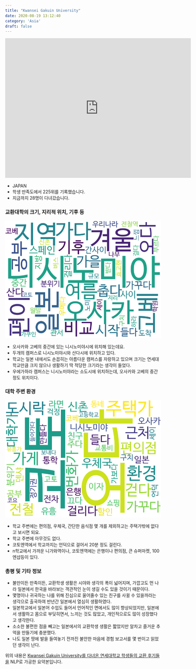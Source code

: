 ```yaml
---
title: "Kwansei Gakuin University"
date: 2020-08-19 13:12:40
category: 'Asia'
draft: false
---
```


<iframe
width="600"
height="450"
frameborder="0" style="border:0"
src="https://www.google.com/maps/embed/v1/place?key=AIzaSyC9e1AME-pVmWC4hBpFdu5S4dKzyepa3HQ&q=Kwansei+Gakuin+University&center=34.7688408,135.3468064&zoom=14" allowfullscreen>
</iframe>

* JAPAN
* 학생 만족도에서 225위를 기록했습니다.
* 지금까지 28명이 다녀갔습니다. 

### 교환대학의 크기, 지리적 위치, 기후 등

![gen_info-WordCloud](../univ_wordclouds_okt/gen_info/JP000012_gen_info_okt.png)

* 오사카와 고베의 중간에 있는 니시노미야시에 위치해 있는데요.
* 두개의 캠퍼스로 니시노미야시와 산다시에 위치하고 있다.
* 학교는 일본 내에서도 손꼽히는 아름다운 캠퍼스를 자랑하고 있으며 크기는 연세대학교만큼 크지 않으나 생활하기 딱 적당한 크기라는 생각이 들었다.
* 우에가하라 캠퍼스는 니시노미야라는 소도시에 위치하는데, 오사카와 고베의 중간 정도 위치이다.


### 대학 주변 환경

![env_info-WordCloud](../univ_wordclouds_okt/env_info/JP000012_env_info_okt.png)

* 학교 주변에는 편의점, 우체국, 간단한 음식점 몇 개를 제외하고는 주택가밖에 없다고 보시면 되요.
* 학교 주변에 아무것도 없다.
* 코토엔역에서 학교까지는 언덕으로 걸어서 20분 정도 걸린다.
* n학교에서 가까운 니가와역이나, 코토엔역에는 은행이나 편의점, 큰 슈퍼마켓, 100엔샵등이 있다.


### 총평 및 기타 정보 
* 불만이든 만족이든, 교환학생 생활은 시야와 생각의 폭이 넓어지며, 가깝고도 먼 나라 일본에서 한국을 바라보는 객관적인 눈이 생길 수도 있을 것이기 때문이다.
* 몇명이나 귀국하는 나를 위해 진심으로 울어줄수 있는 친구를 사귈 수 있을까라는 생각으로 출국하여 반년간 일본에서 열심히 생활하였다.
* 일본학교에서 일본어 수업도 들어서 언어적인 면에서도 많이 향상되었지만, 일본에서 생활하고 몸으로 부딪히면서, 느끼는 것도 많았고, 개인적으로도 많이 성장했다고 생각한다.
* 소소한 불편한 점을 빼고는 일본에서의 교환학생 생활은 짧았지만 알차고 즐거운 추억을 만들기에 충분했다.
* 나도 일본 땅에 발을 들여놓기 전까진 불안한 마음에 경험 보고서를 몇 번이고 읽었던 생각이 난다.


위의 내용은 [Kwansei Gakuin University를 다녀온 연세대학교 학생들의 교환 후기들을](http://oia.yonsei.ac.kr/partner/expReport.asp?ucode=JP000012&bgbn=A) NLP로 가공한 요약본입니다. 

